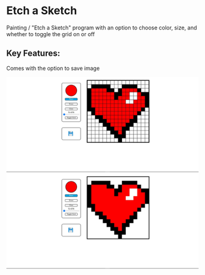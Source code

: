 # Etch a Sketch

Painting / "Etch a Sketch" program with an option to choose color, size, and whether to toggle the grid on or off

## Key Features:

Comes with the option to save image

![Heart w/ Grid](images/heart-grid.JPG)
![Heart w/o Grid](images/heart-no-grid.JPG)
